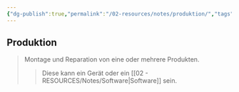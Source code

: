 ```yaml
---
{"dg-publish":true,"permalink":"/02-resources/notes/produktion/","tags":["BWL"],"noteIcon":"","updated":"2025-09-05T10:12:30.000+02:00"}
---
```


## Produktion 
> Montage und Reparation von eine oder mehrere Produkten.
>> Diese kann ein Gerät oder ein [[02 - RESOURCES/Notes/Software\|Software]] sein.